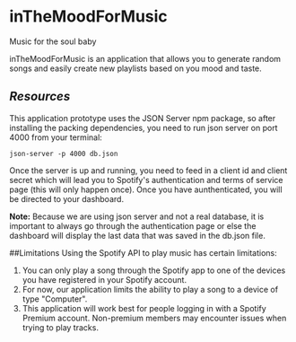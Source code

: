 # inTheMoodForMusic
Music for the soul baby

inTheMoodForMusic is an application that allows you to generate random songs and easily create new playlists based on you mood and taste. 

## _Resources_

This application prototype uses the JSON Server npm package, so after installing the packing dependencies, you need to run json server on port 4000 from your terminal:

```json-server -p 4000 db.json```

Once the server is up and running, you need to feed in a client id and client secret which will lead you to Spotify's authentication and terms of service page (this will only happen once). Once you have aunthenticated, you will be directed to your dashboard.

**Note:** Because we are using json server and not a real database, it is important to always go through the authentication page or else the dashboard will display the last data that was saved in the db.json file. 

##Limitations
Using the Spotify API to play music has certain limitations:
1. You can only play a song through the Spotify app to one of the devices you have registered in your Spotify account.
2. For now, our application limits the ability to play a song to a device of type "Computer". 
3. This application will work best for people logging in with a Spotify Premium account. Non-premium members may encounter issues when trying to play tracks.


